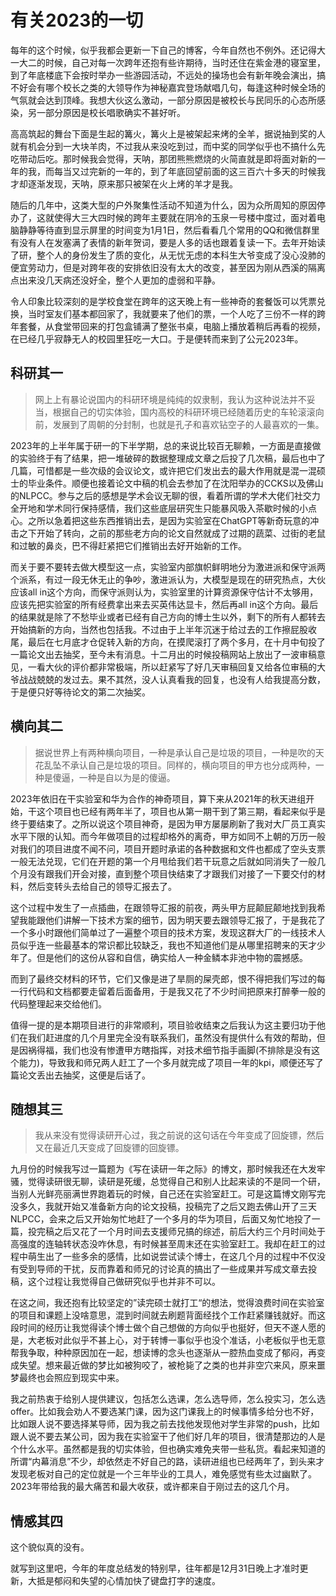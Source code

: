 # 有关2023的一切

每年的这个时候，似乎我都会更新一下自己的博客，今年自然也不例外。还记得大一大二的时候，自己对每一次跨年还抱有些许期待，当时还住在紫金港的寝室里，到了年底楼底下会按时举办一些游园活动，不远处的操场也会有新年晚会演出，搞不好会有哪个校长之类的大领导作为神秘嘉宾登场献唱几句，每逢这种时候全场的气氛就会达到顶峰。我想大伙这么激动，一部分原因是被校长与民同乐的心态所感染，另一部分原因是校长唱歌确实不甚好听。

高高筑起的舞台下面是生起的篝火，篝火上是被架起来烤的全羊，据说抽到奖的人就有机会分到一大块羊肉，不过我从来没吃到过，而中奖的同学似乎也不搞什么先吃带动后吃。那时候我会觉得，天呐，那团熊熊燃烧的火简直就是即将面对新的一年的我，而每当又过完新的一年的，到了年底回望前面的这三百六十多天的时候我才却逐渐发现，天呐，原来那只被架在火上烤的羊才是我。

随后的几年中，这类大型的户外聚集性活动不知道为什么，因为众所周知的原因停办了，这就使得大三大四时候的跨年主要就在阴冷的玉泉一号楼中度过，面对着电脑静静等待直到显示屏里的时间变为1月1日，然后看看几个常用的QQ和微信群里有没有人在发塞满了表情的新年贺词，要是人多的话也跟着复读一下。去年开始读了研，整个人的身份发生了质的变化，从无忧无虑的本科生大爷变成了没心没肺的便宜劳动力，但是对跨年夜的安排依旧没有太大的改变，甚至因为刚从西溪的隔离点出来没几天病还没好全，整个人更加的虚弱和平静。

令人印象比较深刻的是学校食堂在跨年的这天晚上有一些神奇的套餐饭可以凭票兑换，当时室友们基本都回家了，我就要来了他们的票，一个人吃了三份不一样的跨年套餐，从食堂带回来的打包盒铺满了整张书桌，电脑上播放着稍后再看的视频，在已经几乎寂静无人的校园里狂吃一大口。于是便转而来到了公元2023年。

## 科研其一

> 网上上有暴论说国内的科研环境是纯纯的奴隶制，我认为这种说法并不妥当，根据自己的切实体验，国内高校的科研环境已经随着历史的车轮滚滚向前，发展到了周朝的分封制，也就是孔子和喜欢钻空子的人最喜欢的一集。

2023年的上半年属于研一的下半学期，总的来说比较百无聊赖，一方面是直接做的实验终于有了结果，把一堆破碎的数据整理成文章之后投了几次稿，最后也中了几篇，可惜都是一些次级的会议论文，或许把它们发出去的最大作用就是混一混硕士的毕业条件。顺便也接着论文中稿的机会去参加了在沈阳举办的CCKS以及佛山的NLPCC。参与之后的感想是学术会议无聊的很，看着所谓的学术大佬们社交力全开地和学术同行保持感情，我们这些底层研究生只能暴风吸入茶歇时候的小点心。之所以急着把这些东西推销出去，是因为实验室在ChatGPT等新奇玩意的冲击之下开始了转向，之前的那些老方向的论文自然就成了过期的蔬菜、过街的老鼠和过敏的鼻炎，巴不得赶紧把它们推销出去好开始新的工作。

而关于要不要转去做大模型这一点，实验室内部旗帜鲜明地分为激进派和保守派两个派系，有过一段无休无止的争吵，激进派认为，大模型是现在的研究热点，大伙应该all in这个方向，而保守派则认为，实验室里的计算资源保守估计不太够用，应该先把实验室的所有经费拿出来去买英伟达显卡，然后再all in这个方向。最后的结果就是除了不愁毕业或者已经有自己方向的博士生以外，剩下的所有人都转去开始搞新的方向，当然也包括我。不过由于上半年沉迷于给过去的工作擦屁股收尾，最后在七月底才仓促转入新的方向，在摸爬滚打了两个多月，在十月中旬投了一篇论文出去抽奖，至今未有消息。十二月出的时候投稿网站上放出了一波审稿意见，一看大伙的评价都非常极端，所以赶紧写了好几天审稿回复又给各位审稿的大爷战战兢兢的发过去。果不其然，没人认真看我的回复，也没有人给我提高分数，于是便只好等待论文的第二次抽奖。

## 横向其二

> 据说世界上有两种横向项目，一种是承认自己是垃圾的项目，一种是吹的天花乱坠不承认自己是垃圾的项目。同样的，横向项目的甲方也分成两种，一种是傻逼，一种是自以为是的傻逼。

2023年依旧在干实验室和华为合作的神奇项目，算下来从2021年的秋天进组开始，干这个项目也已经有两年半了，项目也从第一期干到了第三期，看起来似乎是终于要结束了。之所以说这个项目神奇，是因为甲方屡屡刷新了我对大厂员工真实水平下限的认知。而今年做项目的过程却格外的离奇，甲方如同不上朝的万历一般对我们的项目进度不闻不问，项目开题时承诺的各种数据和文件也都成了空头支票一般无法兑现，它们在开题的第一个月甩给我们若干玩意之后就如同消失了一般几个月没有跟我们开会对接，直到整个项目快结束了才跟我们对接了一下要交付的材料，然后变转头去给自己的领导汇报去了。

这个过程中发生了一点插曲，在跟领导汇报的前夜，两头甲方屁颠屁颠地找到我希望我能跟他们讲解一下技术方案的细节，因为明天要去跟领导汇报了，于是我花了一个多小时跟他们简单过了一遍整个项目的技术方案，发现这群大厂的一线技术人员似乎连一些最基本的常识都比较缺乏，我也不知道他们是从哪里招聘来的天才少年了。但是他们的这份从容和自信，确实给人一种金鳞本非池中物的震撼感。

而到了最终交材料的环节，它们又像是进了旱厕的屎壳郎，恨不得把我们写过的每一行代码和文档都要走留着后面备用，于是我又花了不少时间把原来打醉拳一般的代码整理起来交给他们。

值得一提的是本期项目进行的非常顺利，项目验收结束之后我认为这主要归功于他们在我们赶进度的几个月里完全没有联系我们，虽然没有提供什么有效的帮助，但是因祸得福，我们也没有惨遭甲方瞎指挥，对技术细节指手画脚(不排除是没有这个能力)，导致我和师兄两人赶工了一个多月就完成了项目一年的kpi，顺便还写了篇论文丢出去抽奖，这便是后话了。

## 随想其三

> 我从来没有觉得读研开心过，我之前说的这句话在今年变成了回旋镖，然后又在最近几天变成了回旋镖的回旋镖。

九月份的时候我写过一篇题为《写在读研一年之际》的博文，那时候我还在大发牢骚，觉得读研很无聊，读研是死缓，总觉得自己和别人比起来读的不是同一个研，当别人光鲜亮丽满世界跑着玩的时候，自己还在实验室赶工。可是这篇博文刚写完没多久，我就开始又准备新方向的论文投稿，投稿完了之后又跑去佛山开了三天NLPCC，会来之后又开始匆忙地赶了一个多月的华为项目，后面又匆忙地投了一篇，投完稿之后又花了一个月时间去支援师兄搞的综述，前后大约三个月时间处于高强度的连轴转状态没咋休息，有时候甚至周末还在实验室赶工。我却在赶工的过程中萌生出了一些多余的感情，比如说尝试读个博士，在这几个月的过程中不仅没有受到导师的干扰，反而靠着和师兄的讨论真的搞出了一些成果并写成文章去投稿，这个过程让我觉得自己做研究似乎也并非不可以。

在这之间，我还抱有比较坚定的”读完硕士就打工“的想法，觉得浪费时间在实验室的项目和课题上没啥意思，混到时间就去刷题背面经找个工作赶紧赚钱就好。而这段时间的经历让我觉得读个博士做个自己想做的方向似乎也挺好，但天不遂人愿的是，大老板对此似乎不甚上心，对于转博一事似乎也没个准话，小老板似乎也无意帮我争取，种种原因加在一起，想读博的念头也逐渐从一腔热血变成了郁闷，再变成失望。想来最近做的梦比如被狗咬了，被枪毙了之类的也并非空穴来风，原来噩梦最终也会照应到现实中来。

我之前热衷于给别人提供建议，包括怎么选课，怎么选导师，怎么投实习，怎么选offer。比如我会劝人不要选某门课，因为这门课我上的时候事情多给分也不好，比如跟人说不要选择某导师，因为我之前去找他发现他对学生非常的push，比如跟人说不要去某公司，因为我在实验室干了他们好几年的项目，很清楚那边的人是个什么水平。虽然都是我的切实体验，但也确实难免夹带一些私货。看起来知道的所谓“内幕消息”不少，却依然走不好自己的路，读研进组也已经两年了，到头来才发现老板对自己的定位就是一个三年毕业的工具人，难免感觉有些太过幽默了。2023年带给我的最大痛苦和最大收获，或许都来自于刚过去的这几个月。


## 情感其四

这个貌似真的没有。

就写到这里吧，今年的年度总结发的特别早，往年都是12月31日晚上才准时更新，大抵是郁闷和失望的心情加快了键盘打字的速度。